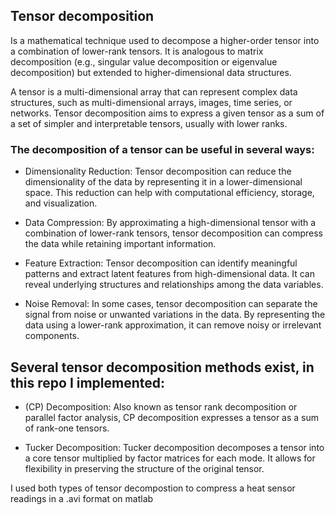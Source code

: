 ## Tensor decomposition
Is a mathematical technique used to decompose a higher-order tensor into a combination of lower-rank tensors. It is analogous to matrix decomposition (e.g., singular value decomposition or eigenvalue decomposition) but extended to higher-dimensional data structures.

A tensor is a multi-dimensional array that can represent complex data structures, such as multi-dimensional arrays, images, time series, or networks. Tensor decomposition aims to express a given tensor as a sum of a set of simpler and interpretable tensors, usually with lower ranks.

### The decomposition of a tensor can be useful in several ways:

- Dimensionality Reduction: Tensor decomposition can reduce the dimensionality of the data by representing it in a lower-dimensional space. This reduction can help with computational efficiency, storage, and visualization.

- Data Compression: By approximating a high-dimensional tensor with a combination of lower-rank tensors, tensor decomposition can compress the data while retaining important information.

- Feature Extraction: Tensor decomposition can identify meaningful patterns and extract latent features from high-dimensional data. It can reveal underlying structures and relationships among the data variables.

- Noise Removal: In some cases, tensor decomposition can separate the signal from noise or unwanted variations in the data. By representing the data using a lower-rank approximation, it can remove noisy or irrelevant components.

## Several tensor decomposition methods exist, in this repo I implemented:

- (CP) Decomposition: Also known as tensor rank decomposition or parallel factor analysis, CP decomposition expresses a tensor as a sum of rank-one tensors.

- Tucker Decomposition: Tucker decomposition decomposes a tensor into a core tensor multiplied by factor matrices for each mode. It allows for flexibility in preserving the structure of the original tensor.

I used both types of tensor decompostion to compress a heat sensor readings in a .avi  format on matlab
